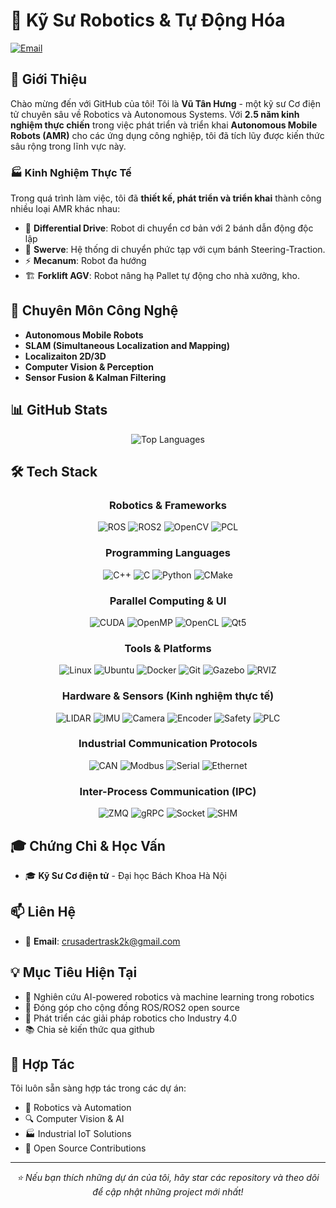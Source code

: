 # 🤖 Kỹ Sư Robotics & Tự Động Hóa


[![Email](https://img.shields.io/badge/Email-Contact-red?style=for-the-badge&logo=gmail)](mailto:crusadertrask2k@gmail.com)


## 👋 Giới Thiệu

Chào mừng đến với GitHub của tôi! Tôi là **Vũ Tân Hưng** - một kỹ sư Cơ điện tử chuyên sâu về Robotics và Autonomous Systems. Với **2.5 năm kinh nghiệm thực chiến** trong việc phát triển và triển khai **Autonomous Mobile Robots (AMR)** cho các ứng dụng công nghiệp, tôi đã tích lũy được kiến thức sâu rộng trong lĩnh vực này.

### 🏭 Kinh Nghiệm Thực Tế

Trong quá trình làm việc, tôi đã **thiết kế, phát triển và triển khai** thành công nhiều loại AMR khác nhau:

- 🚗 **Differential Drive**: Robot di chuyển cơ bản với 2 bánh dẫn động độc lập
- 🔄 **Swerve**: Hệ thống di chuyển phức tạp với cụm bánh Steering-Traction.
- ⚡ **Mecanum**: Robot đa hướng 
- 🏗️ **Forklift AGV**: Robot nâng hạ Pallet tự động cho nhà xưởng, kho.


## 🚀 Chuyên Môn Công Nghệ

- **Autonomous Mobile Robots**
- **SLAM (Simultaneous Localization and Mapping)** 
- **Localizaiton 2D/3D**
- **Computer Vision & Perception** 
- **Sensor Fusion & Kalman Filtering** 


## 📊 GitHub Stats

<div align="center">
  <img src="https://github-readme-stats.vercel.app/api/top-langs/?username=hungvuhust&layout=compact&theme=radical&langs_count=8" alt="Top Languages" />
</div>

## 🛠️ Tech Stack

<div align="center">

### Robotics & Frameworks
![ROS](https://img.shields.io/badge/ROS-22314E?style=for-the-badge&logo=ros&logoColor=white)
![ROS2](https://img.shields.io/badge/ROS2-22314E?style=for-the-badge&logo=ros&logoColor=white)
![OpenCV](https://img.shields.io/badge/OpenCV-5C3EE8?style=for-the-badge&logo=opencv&logoColor=white)
![PCL](https://img.shields.io/badge/PCL-000000?style=for-the-badge&logo=pointcloud&logoColor=white)

### Programming Languages
![C++](https://img.shields.io/badge/C++-00599C?style=for-the-badge&logo=cplusplus&logoColor=white)
![C](https://img.shields.io/badge/C-A8B9CC?style=for-the-badge&logo=c&logoColor=white)
![Python](https://img.shields.io/badge/Python-FFD43B?style=for-the-badge&logo=python&logoColor=blue)
![CMake](https://img.shields.io/badge/CMake-064F8C?style=for-the-badge&logo=cmake&logoColor=white)

### Parallel Computing & UI
![CUDA](https://img.shields.io/badge/CUDA-76B900?style=for-the-badge&logo=nvidia&logoColor=white)
![OpenMP](https://img.shields.io/badge/OpenMP-0071C5?style=for-the-badge&logo=openmp&logoColor=white)
![OpenCL](https://img.shields.io/badge/OpenCL-000000?style=for-the-badge&logo=opencl&logoColor=white)
![Qt5](https://img.shields.io/badge/Qt5-41CD52?style=for-the-badge&logo=qt&logoColor=white)

### Tools & Platforms
![Linux](https://img.shields.io/badge/Linux-FCC624?style=for-the-badge&logo=linux&logoColor=black)
![Ubuntu](https://img.shields.io/badge/Ubuntu-E95420?style=for-the-badge&logo=ubuntu&logoColor=white)
![Docker](https://img.shields.io/badge/Docker-2496ED?style=for-the-badge&logo=docker&logoColor=white)
![Git](https://img.shields.io/badge/Git-F05032?style=for-the-badge&logo=git&logoColor=white)
![Gazebo](https://img.shields.io/badge/Gazebo-FF6600?style=for-the-badge&logo=gazebo&logoColor=white)
![RVIZ](https://img.shields.io/badge/RVIZ-000000?style=for-the-badge&logo=ros&logoColor=white)

### Hardware & Sensors (Kinh nghiệm thực tế)
![LIDAR](https://img.shields.io/badge/LIDAR-2D%2F3D-blue?style=for-the-badge)
![IMU](https://img.shields.io/badge/IMU-Inertial-green?style=for-the-badge)
![Camera](https://img.shields.io/badge/Camera-RGB%2FDepth-orange?style=for-the-badge)
![Encoder](https://img.shields.io/badge/Encoder-Wheel%20Odometry-purple?style=for-the-badge)
![Safety](https://img.shields.io/badge/Safety-Laser%20Scanner-red?style=for-the-badge)
![PLC](https://img.shields.io/badge/PLC-Industrial-darkblue?style=for-the-badge)

### Industrial Communication Protocols
![CAN](https://img.shields.io/badge/CAN-CANOpen-yellow?style=for-the-badge)
![Modbus](https://img.shields.io/badge/Modbus-RTU%2FTCP-blue?style=for-the-badge)
![Serial](https://img.shields.io/badge/Serial-RS232%2FRS485-green?style=for-the-badge)
![Ethernet](https://img.shields.io/badge/Ethernet-TCP%2FUDP-orange?style=for-the-badge)

### Inter-Process Communication (IPC)
![ZMQ](https://img.shields.io/badge/ZeroMQ-High%20Performance-red?style=for-the-badge)
![gRPC](https://img.shields.io/badge/gRPC-RPC%20Framework-blue?style=for-the-badge)
![Socket](https://img.shields.io/badge/Socket-TCP%2FUDP%2FUNIX-purple?style=for-the-badge)
![SHM](https://img.shields.io/badge/Shared%20Memory%20Pipes-Named%20Pipes-IPC-darkgreen?style=for-the-badge)
<!-- ![Pipes](https://img.shields.io/badge/Pipes-Named%20Pipes-brown?style=for-the-badge) -->

</div>


## 🎓 Chứng Chỉ & Học Vấn

- 🎓 **Kỹ Sư Cơ điện tử** - Đại học Bách Khoa Hà Nội


## 📫 Liên Hệ

- 📧 **Email**: crusadertrask2k@gmail.com

## 💡 Mục Tiêu Hiện Tại

- 🔬 Nghiên cứu AI-powered robotics và machine learning trong robotics
- 🌟 Đóng góp cho cộng đồng ROS/ROS2 open source
- 🚀 Phát triển các giải pháp robotics cho Industry 4.0
- 📚 Chia sẻ kiến thức qua github

## 🤝 Hợp Tác

Tôi luôn sẵn sàng hợp tác trong các dự án:
- 🤖 Robotics và Automation
- 🔍 Computer Vision & AI
- 🏭 Industrial IoT Solutions
- 📖 Open Source Contributions

---

<div align="center">
  <i>⭐ Nếu bạn thích những dự án của tôi, hãy star các repository và theo dõi để cập nhật những project mới nhất!</i>
</div>
